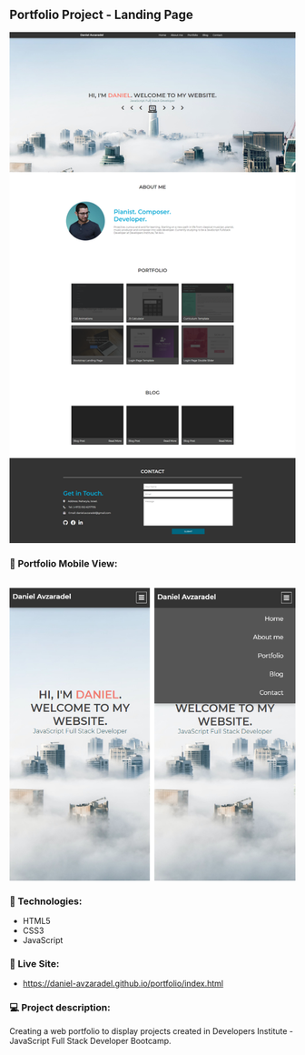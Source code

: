 ## Portfolio Project - Landing Page

<img src="./img/fullpage.png">

<br/>

### 📱 Portfolio Mobile View:
<br/>

<img src="./img/home-mobile.png">



### :rocket: Technologies:

- HTML5
- CSS3
- JavaScript



### :page_facing_up: Live Site: 

- https://daniel-avzaradel.github.io/portfolio/index.html



### :computer: Project description:

Creating a web portfolio to display projects created in Developers Institute - JavaScript Full Stack Developer Bootcamp.

